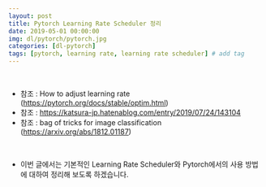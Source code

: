 ```yaml
---
layout: post
title: Pytorch Learning Rate Scheduler 정리
date: 2019-05-01 00:00:00
img: dl/pytorch/pytorch.jpg
categories: [dl-pytorch] 
tags: [pytorch, learning rate, learning rate scheduler] # add tag
---
```


<br>

- 참조 : How to adjust learning rate (https://pytorch.org/docs/stable/optim.html)
- 참조 : https://katsura-jp.hatenablog.com/entry/2019/07/24/143104
- 참조 : bag of tricks for image classification (https://arxiv.org/abs/1812.01187)

<br>

- 이번 글에서는 기본적인 Learning Rate Scheduler와 Pytorch에서의 사용 방법에 대하여 정리해 보도록 하겠습니다.

<br>
